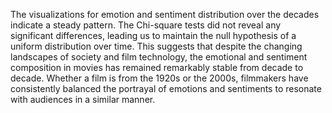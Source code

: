 The visualizations for emotion and sentiment distribution over the decades indicate a steady pattern. The Chi-square tests did not reveal any significant differences, leading us to maintain the null hypothesis of a uniform distribution over time. This suggests that despite the changing landscapes of society and film technology, the emotional and sentiment composition in movies has remained remarkably stable from decade to decade. Whether a film is from the 1920s or the 2000s, filmmakers have consistently balanced the portrayal of emotions and sentiments to resonate with audiences in a similar manner.